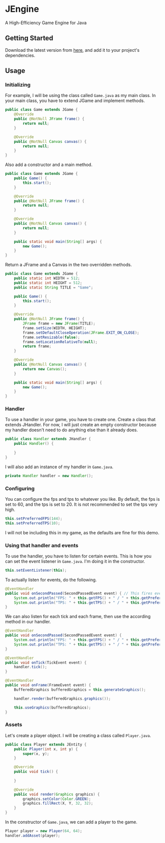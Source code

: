 # JEngine
A High-Efficiency Game Engine for Java
## Getting Started
Download the latest version from [here](./builds/JEngine_1.5.jar), and add it to your project's dependencies.
## Usage
### Initializing
For example, I will be using the class called ``Game.java`` as my main class. In your main class, you have to extend JGame and implement methods.
```java
public class Game extends JGame {
    @Override
    public @NotNull JFrame frame() {
        return null;
    }

    @Override
    public @NotNull Canvas canvas() {
        return null;
    }
}
```
Also add a constructor and a main method.
```java
public class Game extends JGame {
    public Game() {
        this.start();
    }

    @Override
    public @NotNull JFrame frame() {
        return null;
    }

    @Override
    public @NotNull Canvas canvas() {
        return null;
    }

    public static void main(String[] args) {
        new Game();
    }
}
```
Return a JFrame and a Canvas in the two overridden methods.
```java
public class Game extends JGame {
    public static int WIDTH = 512;
    public static int HEIGHT = 512;
    public static String TITLE = "Game";

    public Game() {
        this.start();
    }

    @Override
    public @NotNull JFrame frame() {
        JFrame frame = new JFrame(TITLE);
        frame.setSize(WIDTH, HEIGHT);
        frame.setDefaultCloseOperation(JFrame.EXIT_ON_CLOSE);
        frame.setResizable(false);
        frame.setLocationRelativeTo(null);
        return frame;
    }

    @Override
    public @NotNull Canvas canvas() {
        return new Canvas();
    }

    public static void main(String[] args) {
        new Game();
    }
}
```
### Handler
To use a handler in your game, you have to create one. Create a class that extends JHandler. For now, I will just create an empty constructor because my handler doesn't need to do anything else than it already does.
```java
public class Handler extends JHandler {
    public Handler() {
        
    }
}
```
I will also add an instance of my handler in ``Game.java``.
```java
private Handler handler = new Handler();
```
### Configuring
You can configure the fps and tps to whatever you like. By default, the fps is set to 60, and the tps is set to 20. It is not recommended to set the tps very high.
```java
this.setPreferredFPS(144);
this.setPreferredTPS(10);
```
I will not be including this in my game, as the defaults are fine for this demo.
### Using that handler and events
To use the handler, you have to listen for certain events. This is how you can set the event listener in ``Game.java``. I'm doing it in the constructor.
```java
this.setEventListener(this);
```
To actually listen for events, do the following.
```java
@EventHandler
public void onSecondPassed(SecondPassedEvent event) { // This fires every second. We can just ouput the fps and tps every second.
    System.out.println("FPS: " + this.getFPS() + " / " + this.getPreferredFPS());
    System.out.println("TPS: " + this.getTPS() + " / " + this.getPreferredTPS());
}
```
We can also listen for each tick and each frame, then use the according method in our handler.
```java
@EventHandler
public void onSecondPassed(SecondPassedEvent event) {
    System.out.println("FPS: " + this.getFPS() + " / " + this.getPreferredFPS());
    System.out.println("TPS: " + this.getTPS() + " / " + this.getPreferredTPS());
}

@EventHandler
public void onTick(TickEvent event) {
    handler.tick();
}

@EventHandler
public void onFrame(FrameEvent event) {
    BufferedGraphics bufferedGraphics = this.generateGraphics();

    handler.render(bufferedGraphics.graphics());

    this.useGraphics(bufferedGraphics);
}
```
### Assets
Let's create a player object. I will be creating a class called ``Player.java``.
```java
public class Player extends JEntity {
    public Player(int x, int y) {
        super(x, y);
    }

    @Override
    public void tick() {
        
    }

    @Override
    public void render(Graphics graphics) {
        graphics.setColor(Color.GREEN);
        graphics.fillRect(X, Y, 32, 32);
    }
}
```
In the constructor of ``Game.java``, we can add a player to the game.
```java
Player player = new Player(64, 64);
handler.addAsset(player);
```
